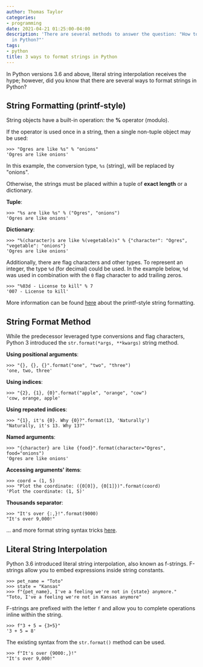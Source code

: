 ```yaml
---
author: Thomas Taylor
categories:
- programming
date: 2021-04-21 01:25:00-04:00
description: 'There are several methods to answer the question: "How to format strings
  in Python?"'
tags:
- python
title: 3 ways to format strings in Python
---
```


In Python versions 3.6 and above, literal string interpolation receives the hype; however, did you know that there are several ways to format strings in Python?

## String Formatting (printf-style)

String objects have a built-in operation: the **%** operator (modulo).

If the operator is used once in a string, then a single non-tuple object may be used:
```python3
>>> "Ogres are like %s" % "onions"
'Ogres are like onions'
```
In this example, the conversion type, `%s` (string), will be replaced by "onions". 

Otherwise, the strings must be placed within a tuple of __exact length__ or a dictionary.

**Tuple**:
```python3
>>> "%s are like %s" % ("Ogres", "onions")
'Ogres are like onions'
```

**Dictionary**:
```python3
>>> "%(character)s are like %(vegetable)s" % {"character": "Ogres", "vegetable": "onions"}
'Ogres are like onions'
```

Additionally, there are flag characters and other types. To represent an integer, the type `%d` (for decimal) could be used. In the example below, `%d` was used in combination with the `0` flag character to add trailing zeros.
```python3
>>> "%03d - License to kill" % 7
'007 - License to kill'
```

More information can be found [here](https://docs.python.org/3/library/stdtypes.html#printf-style-string-formatting) about the printf-style string formatting.

## String Format Method

While the predecessor leveraged type conversions and flag characters, Python 3 introduced the `str.format(*args, **kwargs)` string method.

**Using positional arguments**:
```python3
>>> "{}, {}, {}".format("one", "two", "three")
'one, two, three'
```

**Using indices**:
```python3
>>> "{2}, {1}, {0}".format("apple", "orange", "cow")
'cow, orange, apple'
```

**Using repeated indices**:
```python3
>>> "{1}, it's {0}. Why {0}?".format(13, 'Naturally')
"Naturally, it's 13. Why 13?"
```

**Named arguments**:
```python3
>>> "{character} are like {food}".format(character="Ogres", food="onions")
'Ogres are like onions'
```

**Accessing arguments' items**:
```python3
>>> coord = (1, 5)
>>> "Plot the coordinate: ({0[0]}, {0[1]})".format(coord)
'Plot the coordinate: (1, 5)'
```

**Thousands separator**:
```python3
>>> "It's over {:,}!".format(9000)
"It's over 9,000!"
```

... and more format string syntax tricks [here](https://docs.python.org/3/library/string.html#format-string-syntax).

## Literal String Interpolation

Python 3.6 introduced literal string interpolation, also known as f-strings. F-strings allow you to embed expressions inside string constants.
```python3
>>> pet_name = "Toto"
>>> state = "Kansas"
>>> f"{pet_name}, I've a feeling we're not in {state} anymore."
"Toto, I've a feeling we're not in Kansas anymore"
```

F-strings are prefixed with the letter `f` and allow you to complete operations inline within the string.
```python3
>>> f"3 + 5 = {3+5}"
'3 + 5 = 8'
```

The existing syntax from the `str.format()` method can be used.
```python3
>>> f"It's over {9000:,}!"
"It's over 9,000!"
```